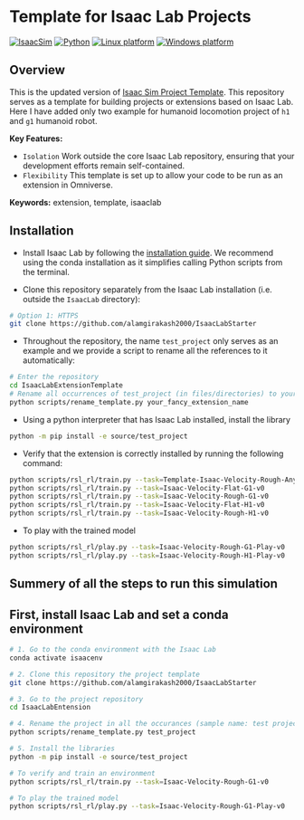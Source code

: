 # Template for Isaac Lab Projects

[![IsaacSim](https://img.shields.io/badge/IsaacSim-4.5.0-silver.svg)](https://docs.isaacsim.omniverse.nvidia.com/latest/index.html)
[![Python](https://img.shields.io/badge/python-3.10-blue.svg)](https://docs.python.org/3/whatsnew/3.10.html)
[![Linux platform](https://img.shields.io/badge/platform-linux--64-orange.svg)](https://releases.ubuntu.com/20.04/)
[![Windows platform](https://img.shields.io/badge/platform-windows--64-orange.svg)](https://www.microsoft.com/en-us/)

## Overview

This is the updated version of [Isaac Sim Project Template](https://github.com/isaac-sim/IsaacLabExtensionTemplate). This repository serves as a template for building projects or extensions based on Isaac Lab. Here I have added only two example for humanoid locomotion project of `h1` and `g1` humanoid robot.


**Key Features:**
- `Isolation` Work outside the core Isaac Lab repository, ensuring that your development efforts remain self-contained.
- `Flexibility` This template is set up to allow your code to be run as an extension in Omniverse.

**Keywords:** extension, template, isaaclab

## Installation

- Install Isaac Lab by following the [installation guide](https://isaac-sim.github.io/IsaacLab/main/source/setup/installation/index.html). We recommend using the conda installation as it simplifies calling Python scripts from the terminal.

- Clone this repository separately from the Isaac Lab installation (i.e. outside the `IsaacLab` directory):

```bash
# Option 1: HTTPS
git clone https://github.com/alamgirakash2000/IsaacLabStarter
```

- Throughout the repository, the name `test_project` only serves as an example and we provide a script to rename all the references to it automatically:

```bash
# Enter the repository
cd IsaacLabExtensionTemplate
# Rename all occurrences of test_project (in files/directories) to your_fancy_extension_name
python scripts/rename_template.py your_fancy_extension_name
```

- Using a python interpreter that has Isaac Lab installed, install the library

```bash
python -m pip install -e source/test_project
```

- Verify that the extension is correctly installed by running the following command:

```bash
python scripts/rsl_rl/train.py --task=Template-Isaac-Velocity-Rough-Anymal-D-v0
python scripts/rsl_rl/train.py --task=Isaac-Velocity-Flat-G1-v0
python scripts/rsl_rl/train.py --task=Isaac-Velocity-Rough-G1-v0
python scripts/rsl_rl/train.py --task=Isaac-Velocity-Flat-H1-v0
python scripts/rsl_rl/train.py --task=Isaac-Velocity-Rough-H1-v0
```

- To play with the trained model

```bash
python scripts/rsl_rl/play.py --task=Isaac-Velocity-Rough-G1-Play-v0
python scripts/rsl_rl/play.py --task=Isaac-Velocity-Rough-H1-Play-v0
```


## Summery of all the steps to run this simulation
 First, install Isaac Lab and set a conda environment
 - 
 ```bash
 # 1. Go to the conda environment with the Isaac Lab
 conda activate isaacenv

 # 2. Clone this repository the project template
 git clone https://github.com/alamgirakash2000/IsaacLabStarter 

 # 3. Go to the project repository
 cd IsaacLabEntension

 # 4. Rename the project in all the occurances (sample name: test project)
 python scripts/rename_template.py test_project  

 # 5. Install the libraries
 python -m pip install -e source/test_project 

 # To verify and train an environment
 python scripts/rsl_rl/train.py --task=Isaac-Velocity-Rough-G1-v0

 # To play the trained model
 python scripts/rsl_rl/play.py --task=Isaac-Velocity-Rough-G1-Play-v0
 ```


